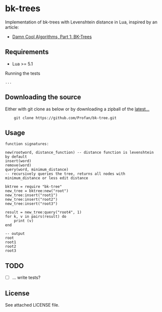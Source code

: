 bk-trees
=================================
Implementation of bk-trees with Levenshtein distance in Lua, inspired by an article:
* [Damn Cool Algorithms, Part 1: BK-Trees](http://blog.notdot.net/2007/4/Damn-Cool-Algorithms-Part-1-BK-Trees)

Requirements
------------

* Lua >= 5.1

Running the tests

	...

Downloading the source
------------
Either with git clone as below or by downloading a zipball of the [latest...](https://github.com/Profan/bk-tree/archive/master.zip)
		
		git clone https://github.com/Profan/bk-tree.git

Usage
------------

	function signatures:
	
	new(rootword, distance_function) -- distance function is levenshtein by default
	insert(word)
	remove(word)
	query(word, minimum_distance)
	-- recursively queries the tree, returns all nodes with minimum_distance or less edit distance

	bktree = require "bk-tree"
	new_tree = bktree:new("root")
	new_tree:insert("root1")
	new_tree:insert("root2")
	new_tree:insert("root3")

	result = new_tree:query("root4", 1)
	for k, v in pairs(result) do
		print (v)
	end
	
	-- output
	root
	root1
	root2
	root3

TODO
------------

 - [ ] ... write tests?

License
------------
See attached LICENSE file.
